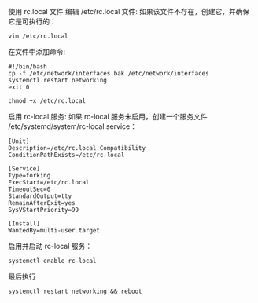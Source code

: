 使用 rc.local 文件
编辑 /etc/rc.local 文件:
如果该文件不存在，创建它，并确保它是可执行的：

```
vim /etc/rc.local
```
在文件中添加命令:
```
#!/bin/bash
cp -f /etc/network/interfaces.bak /etc/network/interfaces
systemctl restart networking
exit 0
```
```
chmod +x /etc/rc.local
```
启用 rc-local 服务:
如果 rc-local 服务未启用，创建一个服务文件 /etc/systemd/system/rc-local.service：
```
[Unit]
Description=/etc/rc.local Compatibility
ConditionPathExists=/etc/rc.local

[Service]
Type=forking
ExecStart=/etc/rc.local
TimeoutSec=0
StandardOutput=tty
RemainAfterExit=yes
SysVStartPriority=99

[Install]
WantedBy=multi-user.target
```
启用并启动 rc-local 服务：
```
systemctl enable rc-local
```
最后执行
```
systemctl restart networking && reboot
```
